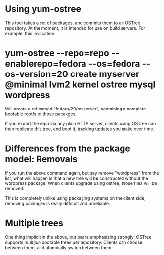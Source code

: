 Using yum-ostree
================

This tool takes a set of packages, and commits them to an OSTree
repository.  At the moment, it is intended for use on build servers.
For example, this invocation:

# yum-ostree --repo=repo --enablerepo=fedora --os=fedora --os-version=20 create myserver @minimal lvm2 kernel ostree mysql wordpress

Will create a ref named "fedora/20/myserver", containing a complete
bootable rootfs of those pacakges.

If you export the repo via any plain HTTP server, clients using OSTree
can then replicate this tree, and boot it, tracking updates you make
over time.

Differences from the package model: Removals
============================================

If you run the above command again, but say remove "wordpress" from
the list, what will happen is that a new tree will be constructed
without the wordpress package.  When clients upgrade using ostree,
those files will be removed.

This is completely unlike using packaging systems on the client side;
removing packages is really difficult and unreliable.

Multiple trees
==============

One thing implicit in the above, but bears emphasizing strongly:
OSTree supports *multiple* bootable trees per repository.  Clients can
choose between them, and atomically switch between them.




